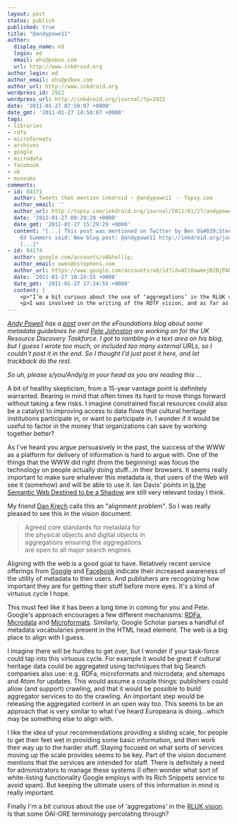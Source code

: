 ```yaml
---
layout: post
status: publish
published: true
title: "@andypowe11"
author:
  display_name: ed
  login: ed
  email: ehs@pobox.com
  url: http://www.inkdroid.org
author_login: ed
author_email: ehs@pobox.com
author_url: http://www.inkdroid.org
wordpress_id: 2922
wordpress_url: http://inkdroid.org/journal/?p=2922
date: '2011-01-27 07:50:07 +0000'
date_gmt: '2011-01-27 14:50:07 +0000'
tags:
- libraries
- rdfa
- microformats
- archives
- google
- microdata
- facebook
- uk
- museums
comments:
- id: 84171
  author: Tweets that mention inkdroid › @andypowe11 -- Topsy.com
  author_email: ''
  author_url: http://topsy.com/inkdroid.org/journal/2011/01/27/andypowe11/?utm_source=pingback&amp;utm_campaign=L2
  date: '2011-01-27 08:29:29 +0000'
  date_gmt: '2011-01-27 15:29:29 +0000'
  content: "[...] This post was mentioned on Twitter by Ben O&#039;Steen, Ed Summers.
    Ed Summers said: New blog post: @andypowe11 http://inkdroid.org/journal/2011/01/27/andypowe11/
    [...]"
- id: 84174
  author: google.com/accounts/o8&hellip;
  author_email: owen@ostephens.com
  author_url: https://www.google.com/accounts/o8/id?id=AItOawmejB2BjPAhKKrRn-vwum2QphgCE5r7zfU
  date: '2011-01-27 10:24:55 +0000'
  date_gmt: '2011-01-27 17:24:55 +0000'
  content: |
    <p>"I’m a bit curious about the use of ‘aggregations’ in the RLUK vision. Is that some OAI-ORE terminology percolating through?"</p>
    <p>I was involved in the writing of the RDTF vision, and as far as I remember OAI-ORE wasn't mentioned. Think this blog post from Paul Walk might clarify the thinking behind the need for 'aggregations' http://web.archive.org/web/20110809022857/http://www.ukoln.ac.uk/jisc-ie/blog/2010/08/19/aggregation-and-the-resource-discovery-taskforce-vision/</p>
---
```


<p><em><a href="http://twitter.com/#!/andypowe11">Andy Powell</a> has a <a href="http://efoundations.typepad.com/efoundations/2011/01/metadata-guidelines-for-the-uk-resource-discovery-taskforce.html">post</a> over on the eFoundations blog about some metadata guidelines he and <a href="http://twitter.com/#!/repetej">Pete Johnston</a> are working on for the UK Resource Discovery Taskforce. I got to rambling in a text area on his blog, but I guess I wrote too much, or included too many external URLs, so I couldn't post it in the end. So I thought I'd just post it here, and let trackback do the rest.</em></p>
<p><em>So uh, please s/you/Andy/g in your head as you are reading this ... </em></p>
<p>A bit of healthy skepticism, from a 15-year vantage point is definitely warranted. Bearing in mind that often times its hard to move things forward without taking a few risks. I imagine constrained fiscal resources could also be a catalyst to improving access to data flows that cultural heritage institutions participate in, or want to participate in. I wonder if it would be useful to factor in the money that organizations can save by working together better?</p>
<p>As I've heard you argue persuasively in the past, the success of the WWW as a platform for delivery of information is hard to argue with. One of the things that the WWW did right (from the beginning) was focus the technology on people actually doing stuff...in their browsers. It seems really important to make sure whatever this metadata is, that users of the Web will see it (somehow) and will be able to use it. Ian Davis' points in <a href="http://blog.iandavis.com/2007/11/21/is-the-semantic-web-destined-to-be-a-shadow/">Is the Semantic Web Destined to be a Shadow</a> are still very relevant today I think. </p>
<p>My friend <a href="http://eikeon.com">Dan Krech</a> calls this an "alignment problem". So I was really pleased to see this in the vision document:</p>
<blockquote><p>
Agreed core standards for metadata for<br />
the physical objects and digital objects in<br />
aggregations ensuring the aggregations<br />
are open to all major search engines
</p></blockquote>
<p>Aligning with the web is a good goal to have. Relatively recent service offerings from <a href="http://www.google.com/support/webmasters/bin/answer.py?hl=en&answer=99170">Google</a> and <a href="http://developers.facebook.com/docs/opengraph">Facebook</a> indicate their increased awareness of the utility of metadata to their users. And publishers are recognizing how important they are for getting their stuff before more eyes. It's a kind of virtuous cycle I hope. </p>
<p>This must feel like it has been a long time in coming for you and Pete. Google's approach encourages a few different mechanisms: <a href="http://www.alistapart.com/articles/introduction-to-rdfa/">RDFa</a>, <a href="http://diveintohtml5.org/extensibility.html">Microdata</a> and <a href="http://microformats.org">Microformats</a>. Similarly, Google Scholar parses a handful of metadata vocabularies present in the HTML head element. The web is a big place to align with I guess.</p>
<p>I imagine there will be hurdles to get over, but I wonder if your task-force could tap into this virtuous cycle. For example it would be great if cultural heritage data could be aggregated using techniques that big Search companies also use: e.g. RDFa, microformats and microdata; and sitemaps and Atom for updates. This would assume a couple things: publishers could allow (and support) crawling, and that it would be possible to build aggregator services to do the crawling. An important step would be releasing the aggregated content in an open way too. This seems to be an approach that is very similar to what I've heard Europeana is doing...which may be something else to align with.</p>
<p>I like the idea of your recommendations providing a sliding scale, for people to get their feet wet in providing some basic information, and then work their way up to the harder stuff. Staying focused on what sorts of services moving up the scale provides seems to be key. Part of the vision document mentions that the services are intended for staff. There is definitely a need for administrators to manage these systems (I often wonder what sort of white-listing functionality Google employs with its Rich Snippets service to avoid spam). But keeping the ultimate users of this information in mind is really important.</p>
<p>Finally I'm a bit curious about the use of 'aggregations' in the <a href="http://ie-repository.jisc.ac.uk/475/1/JISC%26RLUK_VISION_FINAL.pdf">RLUK vision</a>. Is that some  OAI-ORE terminology percolating through? </p>
